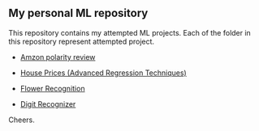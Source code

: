 ## My personal ML repository

This repository contains my attempted ML projects. Each of the folder in this repository represent attempted project.


- [Amzon polarity review](https://github.com/zeedt/ml-practice/tree/main/amazon-polarity-review)

- [House Prices (Advanced Regression Techniques)](https://github.com/zeedt/ml-practice/tree/main/house-prices-advanced-regression-techniques) 

- [Flower Recognition](https://github.com/zeedt/ml-practice/tree/main/flowers-recognition)

- [Digit Recognizer ](https://github.com/zeedt/ml-practice/tree/main/mnst)


Cheers.
